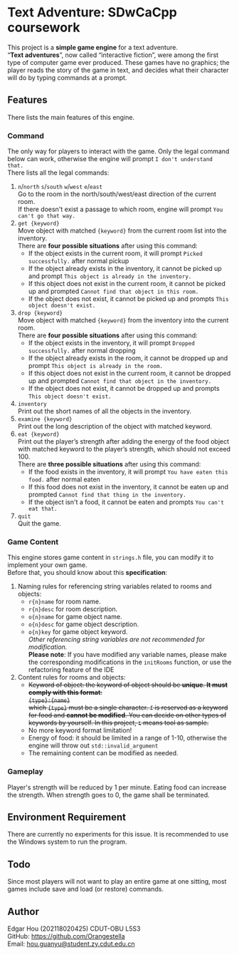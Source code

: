 # Text Adventure: SDwCaCpp coursework 
This project is a **simple game engine** for a text adventure.    
“**Text adventures**”, now called “interactive fiction”, were among the first type of computer game ever produced. These games have no graphics; the player reads the story of the game in text, and decides what their character will do by typing commands at a prompt.  
## Features 
There lists the main features of this engine.

### Command
The only way for players to interact with the game. Only the legal command below can work, otherwise the engine will prompt `I don't understand that.`  
There lists all the legal commands:  
1. `n`/`north` `s`/`south` `w`/`west` `e`/`east`  
    Go to the room in the north/south/west/east direction of the current room.  
    If there doesn't exist a passage to which room, engine will prompt `You can't go that way.` 
2. `get {keyword}`  
    Move object with matched `{keyword}` from the current room list into the inventory.  
    There are **four possible situations** after using this command:
   * If the object exists in the current room, it will prompt `Picked successfully.` after normal pickup
   * If the object already exists in the inventory, it cannot be picked up and prompt `This object is already in the inventory.`
   * If this object does not exist in the current room, it cannot be picked up and prompted `Cannot find that object in this room.`
   * If the object does not exist, it cannot be picked up and prompts `This object doesn't exist.`  
3. `drop {keyword}`  
   Move object with matched `{keyword}` from the inventory into the current room.  
   There are **four possible situations** after using this command:  
    * If the object exists in the inventory, it will prompt `Dropped successfully.` after normal dropping
    * If the object already exists in the room, it cannot be dropped up and prompt `This object is already in the room.`
    * If this object does not exist in the current room, it cannot be dropped up and prompted `Cannot find that object in the inventory.`
    * If the object does not exist, it cannot be dropped up and prompts `This object doesn't exist.`  
4. `inventory`  
   Print out the short names of all the objects in the inventory.
5. `examine {keyword}`  
   Print out the long description of the object with matched keyword. 
6. `eat {keyword}`  
   Print out the player’s strength after adding the energy of the food object with matched keyword to the player’s strength, which should not exceed 100.  
   There are **three possible situations** after using this command:
    * If the food exists in the inventory, it will prompt `You have eaten this food.` after normal eaten
    * If this food does not exist in the inventory, it cannot be eaten up and prompted `Cannot find that thing in the inventory.`
    * If the object isn't a food, it cannot be eaten and prompts `You can't eat that.`
7. `quit`  
    Quit the game.

### Game Content  
This engine stores game content in `strings.h` file, you can modify it to implement your own game.  
Before that, you should know about this **specification**:  
1. Naming rules for referencing string variables related to rooms and objects:  
    * `r{n}name` for room name.
    * `r{n}desc` for room description.
    * `o{n}name` for game object name.
    * `o{n}desc` for game object description.
    * `o{n}key` for game object keyword.  
_Other referencing string variables are not recommended for modification._  
**Please note**: If you have modified any variable names, please make the corresponding modifications in the `initRooms` function, or use the refactoring feature of the IDE
2. Content rules for rooms and objects:  
    * ~~Keyword of object: the keyword of object should be **unique**. **It must comply with this format**:  
   `{type}:{name}`  
   which `{type}` must be a single character. `f` is reserved as a keyword for food and **cannot be modified**. You can decide on other types of keywords by yourself. In this project, `t` means tool as sample.~~  
    * No more keyword format limitation!
    * Energy of food: it should be limited in a range of 1-10, otherwise the engine will throw out `std::invalid_argument`  
    * The remaining content can be modified as needed.  

### Gameplay  
Player's strength will be reduced by 1 per minute. Eating food can increase the strength. When strength goes to 0, the game shall be terminated.  

## Environment Requirement  
There are currently no experiments for this issue. It is recommended to use the Windows system to run the program.  

## Todo  
Since most players will not want to play an entire game at one sitting, most games include save and load (or restore) commands.  

## Author 
Edgar Hou (202118020425) CDUT-OBU L5S3  
GitHub: https://github.com/Orangestella  
Email: hou.guanyu@student.zy.cdut.edu.cn